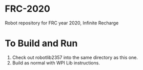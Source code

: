# FRC-2020
Robot repository for FRC year 2020, Infinite Recharge


# To Build and Run

1. Check out robotlib2357 into the same directory as this one.
2. Build as normal with WPI Lib instructions.

